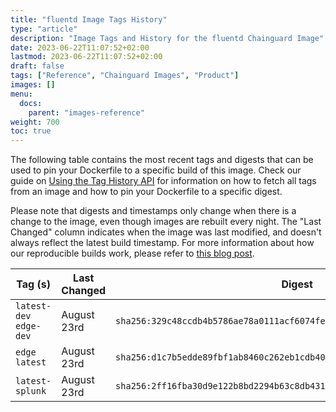```yaml
---
title: "fluentd Image Tags History"
type: "article"
description: "Image Tags and History for the fluentd Chainguard Image"
date: 2023-06-22T11:07:52+02:00
lastmod: 2023-06-22T11:07:52+02:00
draft: false
tags: ["Reference", "Chainguard Images", "Product"]
images: []
menu:
  docs:
    parent: "images-reference"
weight: 700
toc: true
---
```


The following table contains the most recent tags and digests that can be used to pin your Dockerfile to a specific build of this image. Check our guide on [Using the Tag History API](/chainguard/chainguard-images/using-the-tag-history-api/) for information on how to fetch all tags from an image and how to pin your Dockerfile to a specific digest.

Please note that digests and timestamps only change when there is a change to the image, even though images are rebuilt every night. The "Last Changed" column indicates when the image was last modified, and doesn't always reflect the latest build timestamp. For more information about how our reproducible builds work, please refer to [this blog post](https://www.chainguard.dev/unchained/reproducing-chainguards-reproducible-image-builds).

| Tag (s)                  | Last Changed | Digest                                                                    |
|--------------------------|--------------|---------------------------------------------------------------------------|
|  `latest-dev` `edge-dev` | August 23rd  | `sha256:329c48ccdb4b5786ae78a0111acf6074fe777cce481678dc11c58ae500fce11f` |
|  `edge` `latest`         | August 23rd  | `sha256:d1c7b5edde89fbf1ab8460c262eb1cdb404c94e81d87baa45cd5d384a41c3cef` |
|  `latest-splunk`         | August 23rd  | `sha256:2ff16fba30d9e122b8bd2294b63c8db431f09688db7f83837daf6d65c1695199` |
